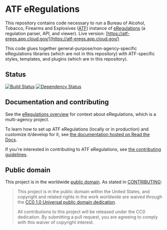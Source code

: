 # ATF eRegulations
This repository contains code necessary to run a Bureau of Alcohol,
Tobacco, Firearms and Explosives ([ATF](https://www.atf.gov)) instance of
[eRegulations](https://eregs.github.io) (a regulation parser, API, and viewer). Live version: [https://atf-eregs.app.cloud.gov/](https://atf-eregs.app.cloud.gov/)

This code glues together general-purpose/non-agency-specific eRegulations libraries (which are not in this repository) with ATF-specific styles, templates, and plugins (which are in this repository).

## Status
[![Build Status](https://travis-ci.org/18F/atf-eregs.svg?branch=master)](https://travis-ci.org/18F/atf-eregs)
[![Dependency Status](https://gemnasium.com/18F/atf-eregs.svg)](https://gemnasium.com/18F/atf-eregs)

## Documentation and contributing

See the [eRegulations overview](https://eregs.github.io/) for context about eRegulations, which is a multi-agency project.

To learn how to set up ATF eRegulations (locally or in production) and customize it/develop for it, see [the documentation hosted on Read the Docs](https://atf-eregs.readthedocs.org/).

If you're interested in contributing to ATF eRegulations, see [the contributing guidelines](CONTRIBUTING.md).

## Public domain

This project is in the worldwide [public domain](LICENSE.md). As stated in [CONTRIBUTING](CONTRIBUTING.md):

> This project is in the public domain within the United States, and copyright and related rights in the work worldwide are waived through the [CC0 1.0 Universal public domain dedication](https://creativecommons.org/publicdomain/zero/1.0/).
>
> All contributions to this project will be released under the CC0 dedication. By submitting a pull request, you are agreeing to comply with this waiver of copyright interest.
